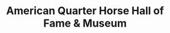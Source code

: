 ---
layout: repo
title: "American Quarter Horse Hall of Fame & Museum"
id: 16811
permalink: repos/16811/
---
